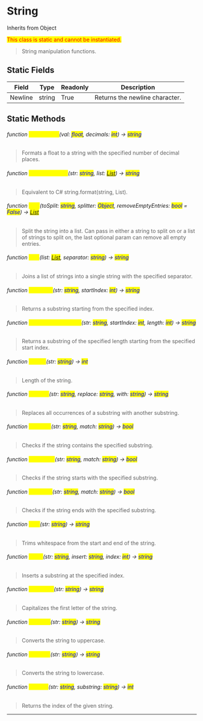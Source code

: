 # String
Inherits from Object

<mark style="color:red;">This class is static and cannot be instantiated.</mark>

> String manipulation functions.
## Static Fields
|Field|Type|Readonly|Description|
|---|---|---|---|
|Newline|string|True|Returns the newline character.|
## Static Methods
###### function <mark style="color:yellow;">FormatFloat</mark>(val: <mark style="color:blue;">float</mark>, decimals: <mark style="color:blue;">int</mark>) → <mark style="color:blue;">string</mark>
> Formats a float to a string with the specified number of decimal places.

###### function <mark style="color:yellow;">FormatFromList</mark>(str: <mark style="color:blue;">string</mark>, list: <mark style="color:blue;">[List](../objects/List.md)</mark>) → <mark style="color:blue;">string</mark>
> Equivalent to C# string.format(string, List<string>).

###### function <mark style="color:yellow;">Split</mark>(toSplit: <mark style="color:blue;">string</mark>, splitter: <mark style="color:blue;">Object</mark>, removeEmptyEntries: <mark style="color:blue;">bool</mark> = <mark style="color:blue;">False</mark>) → <mark style="color:blue;">[List](../objects/List.md)</mark>
> Split the string into a list. Can pass in either a string to split on or a list of strings to split on, the last optional param can remove all empty entries.

###### function <mark style="color:yellow;">Join</mark>(list: <mark style="color:blue;">[List](../objects/List.md)</mark>, separator: <mark style="color:blue;">string</mark>) → <mark style="color:blue;">string</mark>
> Joins a list of strings into a single string with the specified separator.

###### function <mark style="color:yellow;">Substring</mark>(str: <mark style="color:blue;">string</mark>, startIndex: <mark style="color:blue;">int</mark>) → <mark style="color:blue;">string</mark>
> Returns a substring starting from the specified index.

###### function <mark style="color:yellow;">SubstringWithLength</mark>(str: <mark style="color:blue;">string</mark>, startIndex: <mark style="color:blue;">int</mark>, length: <mark style="color:blue;">int</mark>) → <mark style="color:blue;">string</mark>
> Returns a substring of the specified length starting from the specified start index.

###### function <mark style="color:yellow;">Length</mark>(str: <mark style="color:blue;">string</mark>) → <mark style="color:blue;">int</mark>
> Length of the string.

###### function <mark style="color:yellow;">Replace</mark>(str: <mark style="color:blue;">string</mark>, replace: <mark style="color:blue;">string</mark>, with: <mark style="color:blue;">string</mark>) → <mark style="color:blue;">string</mark>
> Replaces all occurrences of a substring with another substring.

###### function <mark style="color:yellow;">Contains</mark>(str: <mark style="color:blue;">string</mark>, match: <mark style="color:blue;">string</mark>) → <mark style="color:blue;">bool</mark>
> Checks if the string contains the specified substring.

###### function <mark style="color:yellow;">StartsWith</mark>(str: <mark style="color:blue;">string</mark>, match: <mark style="color:blue;">string</mark>) → <mark style="color:blue;">bool</mark>
> Checks if the string starts with the specified substring.

###### function <mark style="color:yellow;">EndsWith</mark>(str: <mark style="color:blue;">string</mark>, match: <mark style="color:blue;">string</mark>) → <mark style="color:blue;">bool</mark>
> Checks if the string ends with the specified substring.

###### function <mark style="color:yellow;">Trim</mark>(str: <mark style="color:blue;">string</mark>) → <mark style="color:blue;">string</mark>
> Trims whitespace from the start and end of the string.

###### function <mark style="color:yellow;">Insert</mark>(str: <mark style="color:blue;">string</mark>, insert: <mark style="color:blue;">string</mark>, index: <mark style="color:blue;">int</mark>) → <mark style="color:blue;">string</mark>
> Inserts a substring at the specified index.

###### function <mark style="color:yellow;">Capitalize</mark>(str: <mark style="color:blue;">string</mark>) → <mark style="color:blue;">string</mark>
> Capitalizes the first letter of the string.

###### function <mark style="color:yellow;">ToUpper</mark>(str: <mark style="color:blue;">string</mark>) → <mark style="color:blue;">string</mark>
> Converts the string to uppercase.

###### function <mark style="color:yellow;">ToLower</mark>(str: <mark style="color:blue;">string</mark>) → <mark style="color:blue;">string</mark>
> Converts the string to lowercase.

###### function <mark style="color:yellow;">IndexOf</mark>(str: <mark style="color:blue;">string</mark>, substring: <mark style="color:blue;">string</mark>) → <mark style="color:blue;">int</mark>
> Returns the index of the given string.


---

